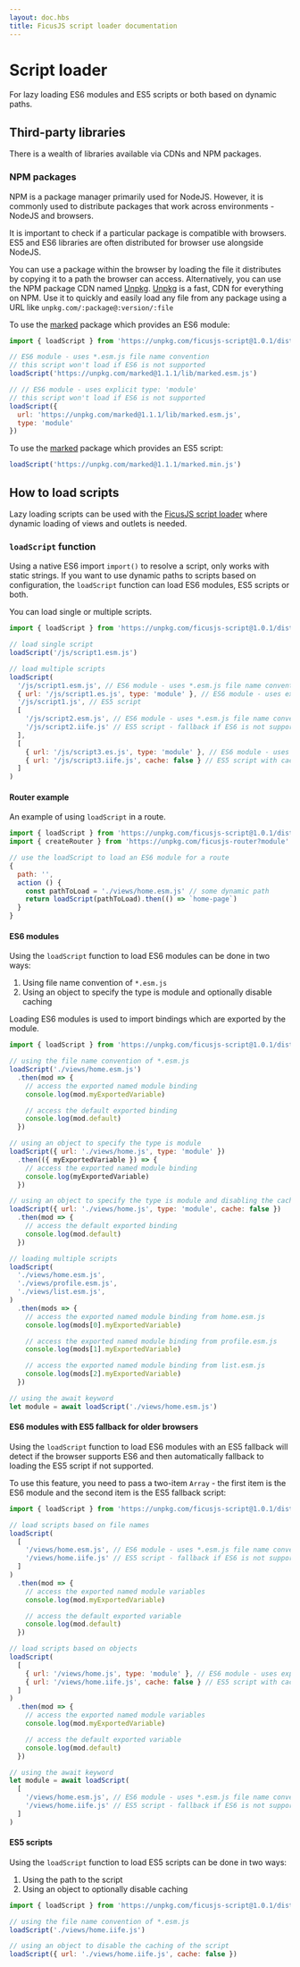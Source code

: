 ```yaml
---
layout: doc.hbs
title: FicusJS script loader documentation
---
```

# Script loader

For lazy loading ES6 modules and ES5 scripts or both based on dynamic paths.

## Third-party libraries

There is a wealth of libraries available via CDNs and NPM packages.

### NPM packages

NPM is a package manager primarily used for NodeJS. However, it is commonly used to distribute packages that work across environments - NodeJS and browsers.

It is important to check if a particular package is compatible with browsers. ES5 and ES6 libraries are often distributed for browser use alongside NodeJS.

You can use a package within the browser by loading the file it distributes by copying it to a path the browser can access.
Alternatively, you can use the NPM package CDN named [Unpkg](https://unpkg.com/). [Unpkg](https://unpkg.com/) is a fast, CDN for everything on NPM. Use it to quickly and easily load any file from any package using a URL like `unpkg.com/:package@:version/:file`

To use the [marked](https://www.npmjs.com/package/marked) package which provides an ES6 module:

```js
import { loadScript } from 'https://unpkg.com/ficusjs-script@1.0.1/dist/script.js'

// ES6 module - uses *.esm.js file name convention
// this script won't load if ES6 is not supported
loadScript('https://unpkg.com/marked@1.1.1/lib/marked.esm.js')

// // ES6 module - uses explicit type: 'module'
// this script won't load if ES6 is not supported
loadScript({
  url: 'https://unpkg.com/marked@1.1.1/lib/marked.esm.js',
  type: 'module'
})
```

To use the [marked](https://www.npmjs.com/package/marked) package which provides an ES5 script:

```js
loadScript('https://unpkg.com/marked@1.1.1/marked.min.js')
```

## How to load scripts

Lazy loading scripts can be used with the [FicusJS script loader](https://router.ficusjs.org/) where dynamic loading of views and outlets is needed.

### `loadScript` function

Using a native ES6 import `import()` to resolve a script, only works with static strings. If you want to use dynamic paths to scripts based on configuration,
the `loadScript` function can load ES6 modules, ES5 scripts or both.

You can load single or multiple scripts.

```js
import { loadScript } from 'https://unpkg.com/ficusjs-script@1.0.1/dist/script.js'

// load single script
loadScript('/js/script1.esm.js')

// load multiple scripts
loadScript(
  '/js/script1.esm.js', // ES6 module - uses *.esm.js file name convention - won't load if ES6 is not supported
  { url: '/js/script1.es.js', type: 'module' }, // ES6 module - uses explicit type:module - won't load if ES6 is not supported
  '/js/script1.js', // ES5 script
  [
    '/js/script2.esm.js', // ES6 module - uses *.esm.js file name convention
    '/js/script2.iife.js' // ES5 script - fallback if ES6 is not supported
  ],
  [
    { url: '/js/script3.es.js', type: 'module' }, // ES6 module - uses explicit type:module
    { url: '/js/script3.iife.js', cache: false } // ES5 script with cache disabled - fallback if ES6 is not supported
  ]
)
```

#### Router example

An example of using `loadScript` in a route.

```js
import { loadScript } from 'https://unpkg.com/ficusjs-script@1.0.1/dist/script.js'
import { createRouter } from 'https://unpkg.com/ficusjs-router?module'

// use the loadScript to load an ES6 module for a route
{
  path: '',
  action () {
    const pathToLoad = './views/home.esm.js' // some dynamic path
    return loadScript(pathToLoad).then(() => `home-page`)
  }
}
```

#### ES6 modules

Using the `loadScript` function to load ES6 modules can be done in two ways:

1. Using file name convention of `*.esm.js`
2. Using an object to specify the type is module and optionally disable caching

Loading ES6 modules is used to import bindings which are exported by the module.

```js
import { loadScript } from 'https://unpkg.com/ficusjs-script@1.0.1/dist/script.js'

// using the file name convention of *.esm.js
loadScript('./views/home.esm.js')
  .then(mod => {
    // access the exported named module binding
    console.log(mod.myExportedVariable)

    // access the default exported binding
    console.log(mod.default)
  })

// using an object to specify the type is module
loadScript({ url: './views/home.js', type: 'module' })
  .then(({ myExportedVariable }) => {
    // access the exported named module binding
    console.log(myExportedVariable)
  })

// using an object to specify the type is module and disabling the caching of the script
loadScript({ url: './views/home.js', type: 'module', cache: false })
  .then(mod => {
    // access the default exported binding
    console.log(mod.default)
  })

// loading multiple scripts
loadScript(
  './views/home.esm.js',
  './views/profile.esm.js',
  './views/list.esm.js',
)
  .then(mods => {
    // access the exported named module binding from home.esm.js
    console.log(mods[0].myExportedVariable)

    // access the exported named module binding from profile.esm.js
    console.log(mods[1].myExportedVariable)

    // access the exported named module binding from list.esm.js
    console.log(mods[2].myExportedVariable)
  })

// using the await keyword
let module = await loadScript('./views/home.esm.js')
```

#### ES6 modules with ES5 fallback for older browsers

Using the `loadScript` function to load ES6 modules with an ES5 fallback will detect if the browser supports ES6 and then automatically fallback to loading the ES5 script if not supported.

To use this feature, you need to pass a two-item `Array` - the first item is the ES6 module and the second item is the ES5 fallback script:

```js
import { loadScript } from 'https://unpkg.com/ficusjs-script@1.0.1/dist/script.js'

// load scripts based on file names
loadScript(
  [
    '/views/home.esm.js', // ES6 module - uses *.esm.js file name convention
    '/views/home.iife.js' // ES5 script - fallback if ES6 is not supported
  ]
)
  .then(mod => {
    // access the exported named module variables
    console.log(mod.myExportedVariable)

    // access the default exported variable
    console.log(mod.default)
  })

// load scripts based on objects
loadScript(
  [
    { url: '/views/home.js', type: 'module' }, // ES6 module - uses explicit type of module
    { url: '/views/home.iife.js', cache: false } // ES5 script with cache disabled - fallback if ES6 is not supported
  ]
)
  .then(mod => {
    // access the exported named module variables
    console.log(mod.myExportedVariable)

    // access the default exported variable
    console.log(mod.default)
  })

// using the await keyword
let module = await loadScript(
  [
    '/views/home.esm.js', // ES6 module - uses *.esm.js file name convention
    '/views/home.iife.js' // ES5 script - fallback if ES6 is not supported
  ]
)
```

#### ES5 scripts

Using the `loadScript` function to load ES5 scripts can be done in two ways:

1. Using the path to the script
2. Using an object to optionally disable caching

```js
import { loadScript } from 'https://unpkg.com/ficusjs-script@1.0.1/dist/script.js'

// using the file name convention of *.esm.js
loadScript('./views/home.iife.js')

// using an object to disable the caching of the script
loadScript({ url: './views/home.iife.js', cache: false })
```
